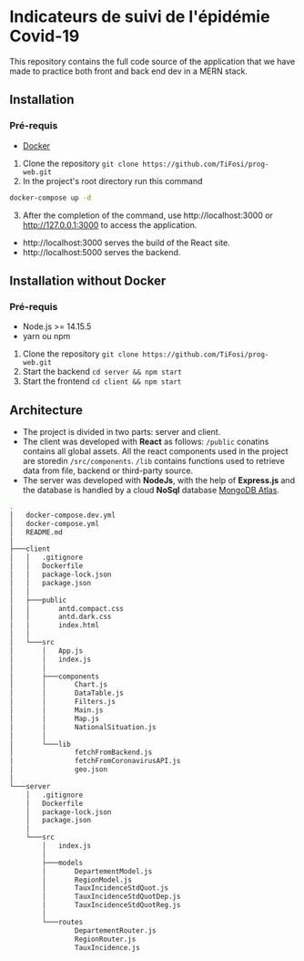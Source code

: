 # Indicateurs de suivi de l'épidémie Covid-19

This repository contains the full code source of the application that we have made to practice both front and back end dev in a MERN stack.

## Installation

### Pré-requis

-   [Docker](https://docs.docker.com/get-docker/)

1. Clone the repository `git clone https://github.com/TiFosi/prog-web.git`
2. In the project's root directory run this command

```bash
docker-compose up -d
```

3. After the completion of the command, use http://localhost:3000 or http://127.0.0.1:3000 to access the application.

-   http://localhost:3000 serves the build of the React site.
-   http://localhost:5000 serves the backend.

## Installation without Docker

### Pré-requis

-   Node.js >= 14.15.5
-   yarn ou npm

1. Clone the repository `git clone https://github.com/TiFosi/prog-web.git`
2. Start the backend `cd server && npm start`
3. Start the frontend `cd client && npm start`

## Architecture

-   The project is divided in two parts: server and client.
-   The client was developed with **React** as follows: `/public` conatins contains all global assets. All the react components used in the project are storedin `/src/components`. `/lib` contains functions used to retrieve data from file, backend or third-party source.
-   The server was developed with **NodeJs**, with the help of **Express.js** and the database is handled by a cloud **NoSql** database [MongoDB Atlas](https://www.mongodb.com/cloud/atlas).

```bash
.
│   docker-compose.dev.yml
│   docker-compose.yml
│   README.md
│
├───client
│   │   .gitignore
│   │   Dockerfile
│   │   package-lock.json
│   │   package.json
│   │
│   ├───public
│   │       antd.compact.css
│   │       antd.dark.css
│   │       index.html
│   │
│   └───src
│       │   App.js
│       │   index.js
│       │
│       ├───components
│       │       Chart.js
│       │       DataTable.js
│       │       Filters.js
│       │       Main.js
│       │       Map.js
│       │       NationalSituation.js
│       │
│       └───lib
│               fetchFromBackend.js
│               fetchFromCoronavirusAPI.js
│               geo.json
│
└───server
    │   .gitignore
    │   Dockerfile
    │   package-lock.json
    │   package.json
    │
    └───src
        │   index.js
        │
        ├───models
        │       DepartementModel.js
        │       RegionModel.js
        │       TauxIncidenceStdQuot.js
        │       TauxIncidenceStdQuotDep.js
        │       TauxIncidenceStdQuotReg.js
        │
        └───routes
                DepartementRouter.js
                RegionRouter.js
                TauxIncidence.js
```
